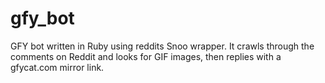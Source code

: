 gfy_bot
=======

GFY bot written in Ruby using reddits Snoo wrapper. It crawls through the comments on Reddit and looks for GIF images, then replies with a gfycat.com mirror link.
